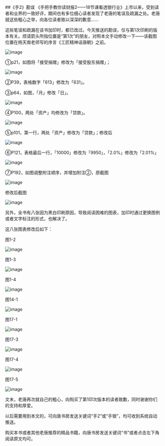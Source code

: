 ##《手2》勘误
《手把手教你读财报2——18节课看透银行业》上市以来，受到读者和业界的一致好评，期间也有多位细心读者发现了老唐的笔误及疏漏之处。老唐就这些粗心之举，向各位读者致以深深的歉意……



这些笔误和疏漏在该书加印时，都已改过。今天推送的勘误，仅与第1次印刷的版本有关。烦请箭头所指位置是“第1次”的朋友，对照本文手动修改一下——该截图位置在杨天南老师写的序言《工匠精神话唐朝》之前。

![image](https://github.com/fengyumozhu/tsf/assets/6201828/ae78f078-49af-4ff8-91ae-c44860b84569)

①p21，如图将「接受捐赠」修改为「接受股东捐赠」；

![image](https://github.com/fengyumozhu/tsf/assets/6201828/221faf04-460a-4d44-b55f-c75e33b6657a)

②P39，表格数字「613」修改为「631」。



③p64，如图，「月」修改「日」。

![image](https://github.com/fengyumozhu/tsf/assets/6201828/fbeeedde-0d6f-43a9-8a62-16ce723a827d)



④P100，两处「资产」均修改为「贷款」。

![image](https://github.com/fengyumozhu/tsf/assets/6201828/6fff3006-1f07-4eea-bf0c-6e1c97ea915f)

⑤p101，第一行，两处「资产」修改为「贷款」；修改后

![image](https://github.com/fengyumozhu/tsf/assets/6201828/fbf57f80-d05d-4bff-a717-898483097217)



⑥P121，表格最后一行，「10000」修改为「9950」，「2.0%」修改为「2.01%」

![image](https://github.com/fengyumozhu/tsf/assets/6201828/7e2721d6-8881-4b46-bc11-896e2b18a957)



⑦P192，如图调整附注顺序，并增加附注②，原截图

![image](https://github.com/fengyumozhu/tsf/assets/6201828/8d44051b-554e-466e-9b10-71245d4eae35)

修改后截图

![image](https://github.com/fengyumozhu/tsf/assets/6201828/8e3441d6-323d-47a2-baff-95a2a476b5df)



另外，全书有八张因为黑白印刷原因，导致阅读困难的图表，加印时通过更换图例或者文字标注的形式，也解决了。



这八张图表修改后如下：

图1-2

![image](https://github.com/fengyumozhu/tsf/assets/6201828/e0e93997-afc4-4221-be44-10ae0c2295a8)

图1-3

![image](https://github.com/fengyumozhu/tsf/assets/6201828/b11f0c60-fdfa-4dae-b921-bc4ced05b004)

图1-4

![image](https://github.com/fengyumozhu/tsf/assets/6201828/3a7aa330-4bba-46ce-a3c4-c512c487b08d)

图14-1

![image](https://github.com/fengyumozhu/tsf/assets/6201828/52fbb22e-101b-4036-b41c-c32e23e5def5)

图17-1

![image](https://github.com/fengyumozhu/tsf/assets/6201828/baf0db71-ce9d-4db3-b206-a62748f9b819)

图17-3

![image](https://github.com/fengyumozhu/tsf/assets/6201828/62694927-c604-4b12-a28d-4fcb07e84860)

图17-4

![image](https://github.com/fengyumozhu/tsf/assets/6201828/89e3e266-8c34-44b1-b749-a3495a226d97)

图17-5

![image](https://github.com/fengyumozhu/tsf/assets/6201828/045c06fb-71d7-4b6b-9568-22a11e3afd97)

文末，老唐再次就自己的粗心，向购买了第1印次版本的读者致歉，同时谢谢你们的支持和厚爱。

以后需要用到本文的，可向唐书房发送关键词“手2”或“手银”，均可收到系统自动推送。



购买本书或者其他老唐推荐的精品书籍，向唐书房发送关键词“书”或者点击左下角阅读原文均可。
